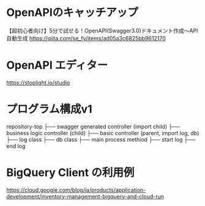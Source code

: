 # OpenAPIのキャッチアップ
【超初心者向け】5分で試せる！OpenAPI(Swagger3.0)ドキュメント作成〜API自動生成
https://qiita.com/se_fy/items/ad05a3c6825bb9612170

# OpenAPI エディター
https://stoplight.io/studio

# プログラム構成v1
repository-top
├── swagger generated controller (import child)
    ├── business logic controller (child)
        ├── basic controller (parent, import log, db)
            ├── log class
            ├── db class
            ├── main process methiod
                ├── start log
                ├── end log

# BigQuery Client の利用例
https://cloud.google.com/blog/ja/products/application-development/inventory-management-bigquery-and-cloud-run
